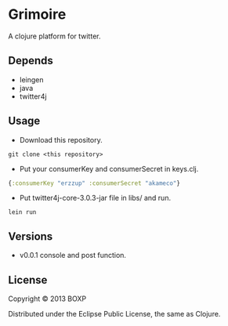 # Grimoire

A clojure platform for twitter.

## Depends

- leingen
- java
- twitter4j

## Usage

- Download this repository.

```
git clone <this repository> 
```

- Put your consumerKey and consumerSecret in keys.clj. 

```clojure
{:consumerKey "erzzup" :consumerSecret "akameco"}
```

- Put twitter4j-core-3.0.3-jar file in libs/ and run.

```
lein run
```

## Versions

- v0.0.1 console and post function.

## License

Copyright © 2013 BOXP

Distributed under the Eclipse Public License, the same as Clojure.
